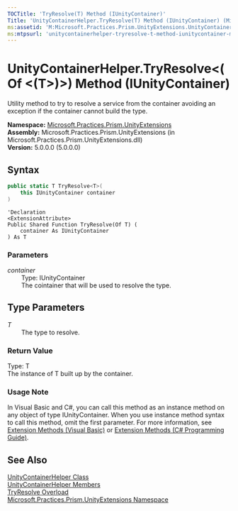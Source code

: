 ```yaml
---
TOCTitle: 'TryResolve(T) Method (IUnityContainer)'
Title: 'UnityContainerHelper.TryResolve(T) Method (IUnityContainer) (Microsoft.Practices.Prism.UnityExtensions)'
ms:assetid: 'M:Microsoft.Practices.Prism.UnityExtensions.UnityContainerHelper.TryResolve\`\`1(Microsoft.Practices.Unity.IUnityContainer)'
ms:mtpsurl: 'unitycontainerhelper-tryresolve-t-method-iunitycontainer-mspp-unityextensions.md'
---
```


# UnityContainerHelper.TryResolve&lt;(Of &lt;(T&gt;)&gt;) Method (IUnityContainer)

Utility method to try to resolve a service from the container avoiding an exception if the container cannot build the type.

**Namespace:** [Microsoft.Practices.Prism.UnityExtensions](/patterns-practices/reference/mspp-unityextensions-namespace)  
**Assembly:** Microsoft.Practices.Prism.UnityExtensions (in Microsoft.Practices.Prism.UnityExtensions.dll)  
**Version:** 5.0.0.0 (5.0.0.0)

## Syntax
```C#
public static T TryResolve<T>(
	this IUnityContainer container
)

```
```VB
'Declaration
<ExtensionAttribute> 
Public Shared Function TryResolve(Of T) ( 
	container As IUnityContainer
) As T
```

### Parameters

*container*  
&nbsp;&nbsp;&nbsp;&nbsp;&nbsp;&nbsp;&nbsp;&nbsp;Type: IUnityContainer   
&nbsp;&nbsp;&nbsp;&nbsp;&nbsp;&nbsp;&nbsp;&nbsp;The cointainer that will be used to resolve the type.

## Type Parameters


*T*  
&nbsp;&nbsp;&nbsp;&nbsp;&nbsp;&nbsp;&nbsp;&nbsp;The type to resolve.

### Return Value

Type: T   
The instance of T built up by the container.
### Usage Note

In Visual Basic and C\#, you can call this method as an instance method on any object of type IUnityContainer. When you use instance method syntax to call this method, omit the first parameter. For more information, see [Extension Methods (Visual Basic)](http://msdn.microsoft.com/en-us/library/bb384936.aspx) or [Extension Methods (C\# Programming Guide)](http://msdn.microsoft.com/en-us/library/bb383977.aspx).

## See Also

[UnityContainerHelper Class](/patterns-practices/reference/unitycontainerhelper-class-mspp-unityextensions)  
[UnityContainerHelper Members](/patterns-practices/reference/unitycontainerhelper-members-mspp-unityextensions)  
[TryResolve Overload](/patterns-practices/reference/unitycontainerhelper-tryresolve-method-mspp-unityextensions)  
[Microsoft.Practices.Prism.UnityExtensions Namespace](/patterns-practices/reference/mspp-unityextensions-namespace)  